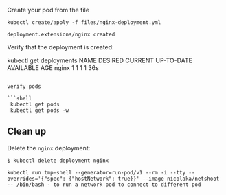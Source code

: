 
 Create your pod from the file 
 
 ```shell
 kubectl create/apply -f files/nginx-deployment.yml
 
 deployment.extensions/nginx created
```
Verify that the deployment is created:

 kubectl get deployments
NAME        DESIRED   CURRENT   UP-TO-DATE   AVAILABLE   AGE
nginx       1         1         1            1           36s
```

verify pods 

```shell
 kubectl get pods 
 kubectl get pods -w 
```

## Clean up

Delete the `nginx` deployment:

```shell
$ kubectl delete deployment nginx
```

```shell
kubectl run tmp-shell --generator=run-pod/v1 --rm -i --tty --overrides='{"spec": {"hostNetwork": true}}' --image nicolaka/netshoot -- /bin/bash - to run a network pod to connect to different pod 
```
